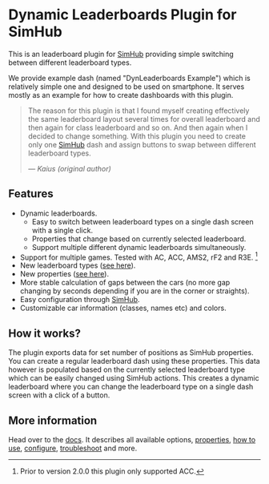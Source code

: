 # Dynamic Leaderboards Plugin for SimHub

This is an leaderboard plugin for [SimHub] providing simple switching between different leaderboard types.

We provide example dash (named "DynLeaderboards Example") which is relatively simple one and designed to be used on smartphone.
It serves mostly as an example for how to create dashboards with this plugin.

> The reason for this plugin is that I found myself creating effectively the same leaderboard layout several times for 
> overall leaderboard and then again for class leaderboard and so on. 
> And then again when I decided to change something. 
> With this plugin you need to create only one [SimHub] dash and assign buttons to swap between different leaderboard types. 
> 
> &mdash; <cite>Kaius (original author)</cite>

## Features

- Dynamic leaderboards.
    - Easy to switch between leaderboard types on a single dash screen with a single click.
    - Properties that change based on currently selected leaderboard.
    - Support multiple different dynamic leaderboards simultaneously.
- Support for multiple games. Tested with AC, ACC, AMS2, rF2 and R3E. [^1]
- New leaderboard types ([see here](https://kaiusl.github.io/KLPlugins.DynLeaderboards/stable/reference/leaderboards/)).
- New properties ([see here](https://kaiusl.github.io/KLPlugins.DynLeaderboards/stable/reference/properties/)).
- More stable calculation of gaps between the cars (no more gap changing by seconds depending if you are in the corner or straights).
- Easy configuration through [SimHub].
- Customizable car information (classes, names etc) and colors.

## How it works?

The plugin exports data for set number of positions as SimHub properties.
You can create a regular leaderboard dash using these properties.
This data however is populated based on the currently selected leaderboard type which can be easily changed using SimHub actions.
This creates a dynamic leaderboard where you can change the leaderboard type on a single dash screen with a click of a button.
 
## More information

Head over to the [docs](https://kaiusl.github.io/KLPlugins.DynLeaderboards/stable/). It describes all available options, [properties](https://kaiusl.github.io/KLPlugins.DynLeaderboards/stable/reference/properties/), [how to use](https://kaiusl.github.io/KLPlugins.DynLeaderboards/stable/user_guide/getting_started/), [configure](https://kaiusl.github.io/KLPlugins.DynLeaderboards/stable/user_guide/config/), [troubleshoot](https://kaiusl.github.io/KLPlugins.DynLeaderboards/stable/user_guide/troubleshooting/) and more.

[SimHub]: https://www.simhubdash.com/

[^1]: Prior to version 2.0.0 this plugin only supported ACC.